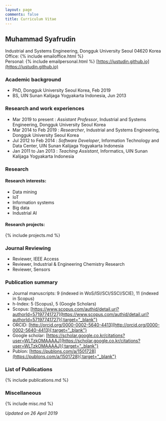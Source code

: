 ```yaml
---
layout: page
comments: false
title: Curriculum Vitae
---
```

## Muhammad Syafrudin
Industrial and Systems Engineering, Dongguk University Seoul 04620 Korea<br/>
Office: {% include emailoffice.html %}<br/>
Personal: {% include emailpersonal.html %}
[https://justudin.github.io](https://justudin.github.io)

### Academic background
- PhD, Dongguk University Seoul Korea, Feb 2019
- BS, UIN Sunan Kalijaga Yogyakarta Indonesia, Jun 2013 

### Research and work experiences
- Mar 2019 to present : *Assistant Professor*, Industrial and Systems Engineering, Dongguk University Seoul Korea
- Mar 2014 to Feb 2019 : *Researcher*, Industrial and Systems Engineering, Dongguk University Seoul Korea
- Jul 2012 to Feb 2014 : *Software Developer*, Information Technology and Data Center, UIN Sunan Kalijaga Yogyakarta Indonesia 
- Jan 2011 to Jan 2013 : *Teaching Assistant*, Informatics, UIN Sunan Kalijaga Yogyakarta Indonesia 

### Research
#### Research interests:
- Data mining
- IoT
- Information systems
- Big data
- Industrial AI

#### Research projects:
{% include projects.md %}

### Journal Reviewing
- Reviewer, IEEE Access
- Reviewer, Industrial & Engineering Chemistry Research
- Reviewer, Sensors

### Publication summary
- Journal manuscripts: 9 (indexed in WoS/ISI/SCI/SSCI/SCIE), 11 (indexed in Scopus)
- h-Index: 5 (Scopus), 5 (Google Scholars)
- Scopus: [https://www.scopus.com/authid/detail.uri?authorId=57197741727](https://www.scopus.com/authid/detail.uri?authorId=57197741727){:target="_blank"}
- ORCID: [http://orcid.org/0000-0002-5640-4413](http://orcid.org/0000-0002-5640-4413){:target="_blank"}
- Google scholar: [https://scholar.google.co.kr/citations?user=WLTzkOMAAAAJ](https://scholar.google.co.kr/citations?user=WLTzkOMAAAAJ){:target="_blank"}
- Publon: [https://publons.com/a/1501728](https://publons.com/a/1501728){:target="_blank"}

### List of Publications
{% include publications.md %}

### Miscellaneous
{% include misc.md %}


*Updated on 26 April 2019*
